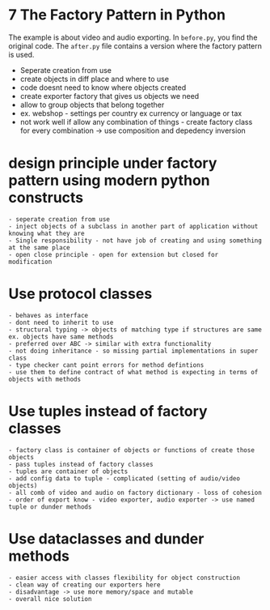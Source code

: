 # 7 The Factory Pattern in Python

The example is about video and audio exporting. In `before.py`, you find the original code. The `after.py` file contains a version where the factory pattern is used.

- Seperate creation from use
- create objects in diff place and where to use
- code doesnt need to know where objects created
- create exporter factory that gives us objects we need
- allow to group objects that belong together
- ex. webshop - settings per country ex currency or language or tax
- not work well if allow any combination of things - create factory class for every combination -> use composition and depedency inversion

# design principle under factory pattern using modern python constructs
    - seperate creation from use
    - inject objects of a subclass in another part of application without knowing what they are
    - Single responsibility - not have job of creating and using something at the same place
    - open close principle - open for extension but closed for modification 

# Use protocol classes
    - behaves as interface 
    - dont need to inherit to use 
    - structural typing -> objects of matching type if structures are same ex. objects have same methods
    - preferred over ABC -> similar with extra functionality
    - not doing inheritance - so missing partial implementations in super class
    - type checker cant point errors for method defintions
    - use them to define contract of what method is expecting in terms of objects with methods

# Use tuples instead of factory classes
    - factory class is container of objects or functions of create those objects
    - pass tuples instead of factory classes
    - tuples are container of objects
    - add config data to tuple - complicated (setting of audio/video objects)
    - all comb of video and audio on factory dictionary - loss of cohesion
    - order of export know - video exporter, audio exporter -> use named tuple or dunder methods 

# Use dataclasses and dunder methods 
    - easier access with classes flexibility for object construction
    - clean way of creating our exporters here
    - disadvantage -> use more memory/space and mutable
    - overall nice solution
